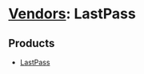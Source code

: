 # [Vendors](README.md): LastPass

## Products

- [LastPass](../products/840331bd-05ec-4d57-8202-1662706e1621.md)
